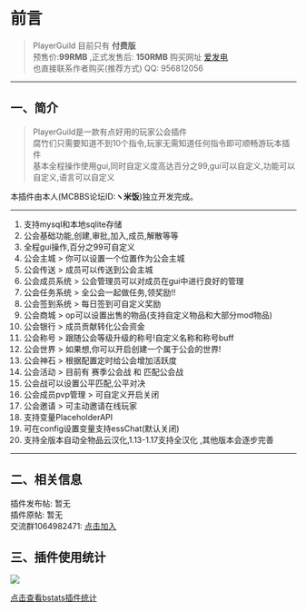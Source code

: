 # 前言
> PlayerGuild 目前只有 **付费版**  
> 预售价:**99RMB** ,正式发售后: **150RMB**  购买网址 [爱发电](https://afdian.net/@PlayerTitle)  
> 也直接联系作者购买(推荐方式) QQ: 956812056
------------
## 一、简介

> PlayerGuild是一款有点好用的玩家公会插件  
腐竹们只需要知道不到10个指令,玩家无需知道任何指令即可顺畅游玩本插件  
基本全程操作使用gui,同时自定义度高达百分之99,gui可以自定义,功能可以自定义,语言可以自定义

本插件由本人(MCBBS论坛ID:**ヽ米饭**)独立开发完成。

------------
1. 支持mysql和本地sqlite存储
2. 公会基础功能,创建,审批,加入,成员,解散等等
3. 全程gui操作,百分之99可自定义
4. 公会主城 > 你可以设置一个位置作为公会主城
5. 公会传送 > 成员可以传送到公会主城
6. 公会成员系统 > 公会管理员可以对成员在gui中进行良好的管理
7. 公会任务系统 > 全公会一起做任务,领奖励!!
8. 公会签到系统 > 每日签到可自定义奖励
9. 公会商城 > op可以设置出售的物品(支持自定义物品和大部分mod物品)
10. 公会银行 > 成员贡献转化公会资金
11. 公会称号 > 跟随公会等级升级的称号!自定义名称和称号buff
12. 公会世界 > 如果想,你可以开启创建一个属于公会的世界!
13. 公会神石 > 根据配置定时给公会增加活跃度
14. 公会活动 > 目前有 赛季公会战 和 匹配公会战
15. 公会战可以设置公平匹配,公平对决
16. 公会成员pvp管理 > 可自定义开启关闭
17. 公会邀请 > 可主动邀请在线玩家
18. 支持变量PlaceholderAPI
19. 可在config设置变量支持essChat(默认关闭)
20. 支持全版本自动全物品云汉化,1.13-1.17支持全汉化 ,其他版本会逐步完善
------------

## 二、相关信息
插件发布帖: 暂无     
插件原帖: 暂无  
交流群1064982471: [点击加入](https://jq.qq.com/?_wv=1027&k=5sxTf8u)  

## 三、插件使用统计

![](https://bstats.org/signatures/bukkit/PlayerGuild.svg)

[点击查看bstats插件统计](https://bstats.org/plugin/bukkit/PlayerGuild/12551)